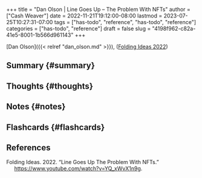 +++
title = "Dan Olson | Line Goes Up – The Problem With NFTs"
author = ["Cash Weaver"]
date = 2022-11-21T19:12:00-08:00
lastmod = 2023-07-25T10:27:31-07:00
tags = ["has-todo", "reference", "has-todo", "reference"]
categories = ["has-todo", "reference"]
draft = false
slug = "4198f962-c82a-41e5-8001-1b566d961143"
+++

[Dan Olson]({{< relref "dan_olson.md" >}}), (<a href="#citeproc_bib_item_1">Folding Ideas 2022</a>)


## Summary {#summary}


## Thoughts {#thoughts}


## Notes {#notes}


## Flashcards {#flashcards}

## References

<style>.csl-entry{text-indent: -1.5em; margin-left: 1.5em;}</style><div class="csl-bib-body">
  <div class="csl-entry"><a id="citeproc_bib_item_1"></a>Folding Ideas. 2022. “Line Goes Up The Problem With NFTs.” <a href="https://www.youtube.com/watch?v=YQ_xWvX1n9g">https://www.youtube.com/watch?v=YQ_xWvX1n9g</a>.</div>
</div>
